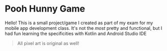 # Pooh Hunny Game
Hello! This is a small project/game I created as part of my exam for my mobile app development class. It's not the <i>most</i> pretty and functional, but I had fun learning the specificities
with Kotlin and Android Studio IDE
> All pixel art is original as well!
